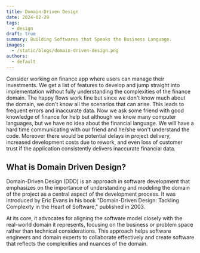 ```yaml
---
title: Domain-Driven Design
date: 2024-02-29
tags:
  - design
draft: true
summary: Building Softwares that Speaks the Business Language.
images:
  - /static/blogs/domain-driven-design.png
authors:
  - default
---
```


Consider working on finance app where users can manage their investments. We get a list of features to develop and jump straight into implementation without fully understanding the complexities of the finance domain. The happy flows work fine but since we don't know much about the domain, we don't know all the scenarios that can arise. This leads to frequent errors and inaccurate data. Now we ask some friend with good knowledge of finance for help but although we know many computer languages, but we have no idea about the financial language. We will have a hard time communicating with our friend and he/she won't understand the code. Moreover there would be potential delays in project delivery, increased development costs due to rework, and even loss of customer trust if the application consistently delivers inaccurate financial data.

## What is Domain Driven Design?

Domain-Driven Design (DDD) is an approach in software development that emphasizes on the importance of understanding and modeling the domain of the project as a central aspect of the development process. It was introduced by Eric Evans in his book "Domain-Driven Design: Tackling Complexity in the Heart of Software," published in 2003.

At its core, it advocates for aligning the software model closely with the real-world domain it represents, focusing on the business or problem space rather than technical considerations. This approach helps software engineers and domain experts to collaborate effectively and create software that reflects the complexities and nuances of the domain.
